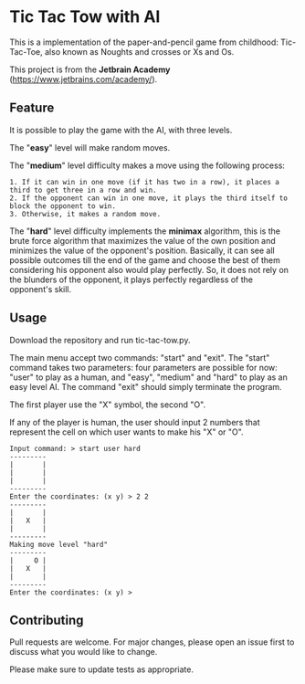 # Tic Tac Tow with AI

This is a implementation of the paper-and-pencil game from childhood: Tic-Tac-Toe, also known as Noughts and crosses or 
Xs and Os.

This project is from the **Jetbrain Academy** (https://www.jetbrains.com/academy/).
 
## Feature

It is possible to play the game with the AI, with three levels.

The "**easy**" level will make random moves.

The "**medium**" level difficulty makes a move using the following process:

    1. If it can win in one move (if it has two in a row), it places a third to get three in a row and win.
    2. If the opponent can win in one move, it plays the third itself to block the opponent to win.
    3. Otherwise, it makes a random move. 

The "**hard**" level difficulty implements the **minimax** algorithm, this is the brute force algorithm that maximizes the 
value of the own position and minimizes the value of the opponent's position. Basically, it can see all possible 
outcomes till the end of the game and choose the best of them considering his opponent also would play perfectly. So, it 
does not rely on the blunders of the opponent, it plays perfectly regardless of the opponent's skill.

 
## Usage

Download the repository and run tic-tac-tow.py.

The main menu accept two commands: "start" and "exit". The "start" command takes two parameters: four parameters are 
possible for now: "user" to play as a human, and "easy", "medium" and "hard" to play as an easy level AI.
The command "exit" should simply terminate the program.

The first player use the "X" symbol, the second "O".

If any of the player is human, the user should input 2 numbers that represent the cell on which user wants to make his 
"X" or "O".

```
Input command: > start user hard
---------
|       |
|       |
|       |
---------
Enter the coordinates: (x y) > 2 2
---------
|       |
|   X   |
|       |
---------
Making move level "hard"
---------
|     O |
|   X   |
|       |
---------
Enter the coordinates: (x y) > 
```

## Contributing
Pull requests are welcome. For major changes, please open an issue first to discuss what you would like to change.

Please make sure to update tests as appropriate.